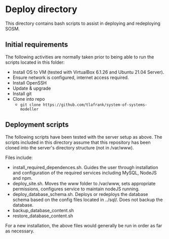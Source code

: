 # Deploy directory
This directory contains bash scripts to assist in deploying and redeploying SOSM.

## Initial requirements
The following activities are normally taken prior to being able to run the scripts located in this folder:
- Install OS to VM (tested with VirtualBox 6.1.26 and Ubuntu 21.04 Server).
- Ensure network is configured, internet access required.
- Install OpenSSH
- Update & upgrade
- Install git
- Clone into repo 
  - `git clone https://github.com/tlafrank/system-of-systems-modeller`


## Deployment scripts
The following scripts have been tested with the server setup as above. The scripts included in this directory assume that this repository has been cloned into the server's directory structure (not in /var/www).

Files include:
- install_required_dependences.sh. Guides the user through installation and configuration of the required services including MySQL, NodeJS and npm.
- deploy_site.sh. Moves the www folder to /var/www, sets appropriate permissions, configures service to maintain nodeJS running.
- deploy_database_schema.sh. Deploys or redeploys the database schema based on the config files located in ../sql/. Does not backup the database.
- backup_database_content.sh
- restore_database_content.sh

For a new installation, the above files would generally be run in order as far as necessary.

